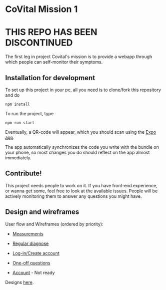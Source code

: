 # CoVital Mission 1

# THIS REPO HAS BEEN DISCONTINUED

The first leg in project Covital's mission is to provide a webapp through which people can self-monitor their symptoms.

## Installation for development

To set up this project in your pc, all you need is to clone/fork this repository and do

```
npm install
```

To run the project, type

```
npm run start
```

Eventually, a QR-code will appear, which you should scan using the [Expo app](https://play.google.com/store/apps/details?id=host.exp.exponent&hl=en).

The app automatically synchronizes the code you write with the bundle on your phone, so most changes you do should reflect on the app almost immediately.

## Contribute!

This project needs people to work on it. If you have front-end experience, or wanna get some, feel free to look at the available issues. People will be actively monitoring them to answer any questions you might have.

## Design and wireframes 

User flow and Wireframes (ordered by priority):

- [Measurements](https://miro.com/app/board/o9J_kwTUvD0=/?moveToWidget=3074457347405314444&cot=13)

- [Regular diagnose](https://miro.com/app/board/o9J_kwTUvD0=/?moveToWidget=3074457347400644693&cot=13)

- [Log-in/Create account](https://miro.com/app/board/o9J_kwTUvD0=/?moveToWidget=3074457347394745168&cot=13)

- [One-off questions](https://miro.com/app/board/o9J_kwTUvD0=/?moveToWidget=3074457347398354984&cot=13)

- [Account](https://miro.com/app/board/o9J_kwTUvD0=/?moveToWidget=3074457347402913737&cot=13) - Not ready

Designs [here](https://www.figma.com/file/XXzu9WgurGg308ZUkKOQ66/CoVital).
